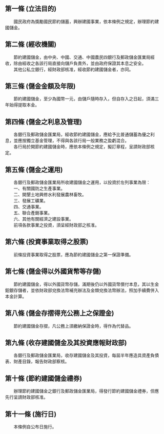 第一條 (立法目的)
-----------------
　　國民政府為獎勵國民節約儲蓄，興辦建國事業，依本條例之規定，辦理節約建國儲金。  


第二條 (經收機關)
-----------------
　　節約建國儲金，由中央、中國、交通、中國農民四銀行及郵政儲金匯業局經收，除由經收之各該行局直接向儲戶負責外，並由政府保證其本息之安全。  
　　其他公私立銀行，經財政部核准，經收節約建國儲金者，亦同。  


第三條 (儲金金額及年限)
-----------------------
　　節約建國儲金，至少為國幣一元，由儲戶隨時存入，但自存入之日起，須滿三年始得提取本金。  


第四條 (儲金之利息及管理)
-------------------------
　　各銀行及郵政儲金匯業局，經收節約建國儲金，應給予比普通儲蓄為優之利息，並應按獨立基金管理，不得與各該行局一般業務之盈虧混合。  
　　各行局於開節約建國儲金時，應依本條例之規定，擬訂章程，呈請財政部核定。  


第五條 (儲金之運用)
-------------------
　　各銀行及郵政儲金匯業局所收建國儲金之運用，以投資於左列事業為限：  
　　一、有關國防之生產事業。  
　　二、開墾土地興修水利發展農林畜牧。  
　　三、發展工礦業。  
　　四、交通事業。  
　　五、聯合產銷事業。  
　　六、其他有關經濟之建設事業。  
　　前項各款事業之投資，須呈經財政部之核准。  


第六條 (投資事業取得之股票)
---------------------------
　　前條投資事業取得之股票，應為節約建國儲金之第一保證準備。  


第七條 (儲金得以外國貨幣等存儲)
-------------------------------
　　節約建國儲金，得以外國貨幣存儲，滿期後仍以外國貨幣償付本息，其以生金鈤銀存儲者，並依財政部兌換法幣補充辦法及金類兌換法幣辦法，照加手續費併入本金計算。  


第八條 (儲金存摺得充公務上之保證金)
-----------------------------------
　　節約建國儲金存摺，凡公務上須繳納保證金時，得作為代替品。  


第九條 (收存建國儲金及其投資應報財政部)
---------------------------------------
　　各銀行及郵政儲金匯業局，收存建國儲金及其投資，每屆半年應造具資產負債表、財產目錄，報告財政部察核。  


第十條 (節約建國儲金禮券)
-------------------------
　　辦理節約建國儲金之銀行及郵政儲金匯業局，得發行節約建國儲金禮券，但應先行呈請財政部核准。  


第十一條 (施行日)
-----------------
　　本條例自公布日施行。